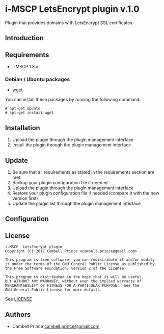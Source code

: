 # i-MSCP LetsEncrypt plugin v.1.0

Plugin that provides domains with LetsEncrypt SSL certificates.

## Introduction

## Requirements

* i-MSCP 1.3.x

### Debian / Ubuntu packages

* wget

You can install these packages by running the following command:

```
# apt-get update
# apt-get install wget
```

## Installation

1. Upload the plugin through the plugin management interface
2. Install the plugin through the plugin management interface

## Update

1. Be sure that all requirements as stated in the requirements section are met
2. Backup your plugin configuration file if needed
3. Upload the plugin through the plugin management interface
4. Restore your plugin configuration file if needed (compare it with the new version first)
5. Update the plugin list through the plugin management interface

## Configuration

## License

```
i-MSCP  LetsEncrypt plugin
Copyright (C) 2017 Cambell Prince <cambell.prince@gmail.com>

This program is free software; you can redistribute it and/or modify
it under the terms of the GNU General Public License as published by
the Free Software Foundation; version 2 of the License

This program is distributed in the hope that it will be useful,
but WITHOUT ANY WARRANTY; without even the implied warranty of
MERCHANTABILITY or FITNESS FOR A PARTICULAR PURPOSE.  See the
GNU General Public License for more details.
```

See [LICENSE](LICENSE)

## Authors

* Cambell Prince <cambell.prince@gmail.com>
